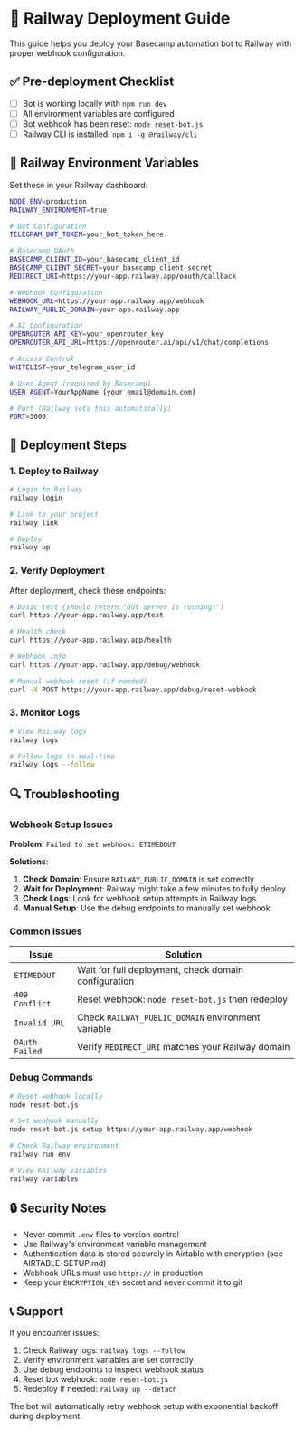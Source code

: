 # 🚂 Railway Deployment Guide

This guide helps you deploy your Basecamp automation bot to Railway with proper webhook configuration.

## ✅ Pre-deployment Checklist

- [ ] Bot is working locally with `npm run dev`
- [ ] All environment variables are configured
- [ ] Bot webhook has been reset: `node reset-bot.js`
- [ ] Railway CLI is installed: `npm i -g @railway/cli`

## 🔧 Railway Environment Variables

Set these in your Railway dashboard:

```bash
NODE_ENV=production
RAILWAY_ENVIRONMENT=true

# Bot Configuration
TELEGRAM_BOT_TOKEN=your_bot_token_here

# Basecamp OAuth
BASECAMP_CLIENT_ID=your_basecamp_client_id
BASECAMP_CLIENT_SECRET=your_basecamp_client_secret
REDIRECT_URI=https://your-app.railway.app/oauth/callback

# Webhook Configuration
WEBHOOK_URL=https://your-app.railway.app/webhook
RAILWAY_PUBLIC_DOMAIN=your-app.railway.app

# AI Configuration
OPENROUTER_API_KEY=your_openrouter_key
OPENROUTER_API_URL=https://openrouter.ai/api/v1/chat/completions

# Access Control
WHITELIST=your_telegram_user_id

# User Agent (required by Basecamp)
USER_AGENT=YourAppName (your_email@domain.com)

# Port (Railway sets this automatically)
PORT=3000
```

## 🚀 Deployment Steps

### 1. Deploy to Railway

```bash
# Login to Railway
railway login

# Link to your project
railway link

# Deploy
railway up
```

### 2. Verify Deployment

After deployment, check these endpoints:

```bash
# Basic test (should return "Bot server is running!")
curl https://your-app.railway.app/test

# Health check
curl https://your-app.railway.app/health

# Webhook info
curl https://your-app.railway.app/debug/webhook

# Manual webhook reset (if needed)
curl -X POST https://your-app.railway.app/debug/reset-webhook
```

### 3. Monitor Logs

```bash
# View Railway logs
railway logs

# Follow logs in real-time
railway logs --follow
```

## 🔍 Troubleshooting

### Webhook Setup Issues

**Problem**: `Failed to set webhook: ETIMEDOUT`

**Solutions**:

1. **Check Domain**: Ensure `RAILWAY_PUBLIC_DOMAIN` is set correctly
2. **Wait for Deployment**: Railway might take a few minutes to fully deploy
3. **Check Logs**: Look for webhook setup attempts in Railway logs
4. **Manual Setup**: Use the debug endpoints to manually set webhook

### Common Issues

| Issue          | Solution                                             |
| -------------- | ---------------------------------------------------- |
| `ETIMEDOUT`    | Wait for full deployment, check domain configuration |
| `409 Conflict` | Reset webhook: `node reset-bot.js` then redeploy     |
| `Invalid URL`  | Check `RAILWAY_PUBLIC_DOMAIN` environment variable   |
| `OAuth Failed` | Verify `REDIRECT_URI` matches your Railway domain    |

### Debug Commands

```bash
# Reset webhook locally
node reset-bot.js

# Set webhook manually
node reset-bot.js setup https://your-app.railway.app/webhook

# Check Railway environment
railway run env

# View Railway variables
railway variables
```

## 🔒 Security Notes

- Never commit `.env` files to version control
- Use Railway's environment variable management
- Authentication data is stored securely in Airtable with encryption (see AIRTABLE-SETUP.md)
- Webhook URLs must use `https://` in production
- Keep your `ENCRYPTION_KEY` secret and never commit it to git

## 📞 Support

If you encounter issues:

1. Check Railway logs: `railway logs --follow`
2. Verify environment variables are set correctly
3. Use debug endpoints to inspect webhook status
4. Reset bot webhook: `node reset-bot.js`
5. Redeploy if needed: `railway up --detach`

The bot will automatically retry webhook setup with exponential backoff during deployment.
